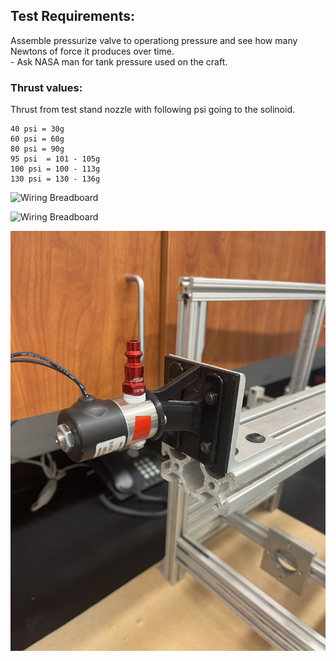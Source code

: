 ## Test Requirements:
Assemble pressurize valve to operationg pressure and see how many Newtons of force it produces over time.   
    - Ask NASA man for tank pressure used on the craft.  

### Thrust values:
Thrust from test stand nozzle with following psi going to the solinoid.
```
40 psi = 30g
60 psi = 60g
80 psi = 90g
95 psi  = 101 - 105g
100 psi = 100 - 113g 
130 psi = 130 - 136g
```
    
![Wiring Breadboard](images/1.JPG)

![Wiring Breadboard](images/2.JPG)

![Wiring Breadboard](images/3.JPG)
